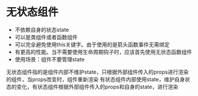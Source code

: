 # 无状态组件

 - 不依赖自身的状态state
 - 可以是类组件或者函数组件
 - 可以完全避免使用this关键字。由于使用的是箭头函数事件无需绑定
 - 有更高的性能。当不需要使用生命周期钩子时，应该首先使用无状态函数组件
 - 使用场景：组件不要管理state

 无状态组件指的是组件内部不维护state，只根据外部组件传入的props进行渲染的组件，当props改变时，组件重新渲染 有状态组件内部使用state，维护自身状态的变化，有状态组件根据外部组件传入的props和自身的state，进行渲染